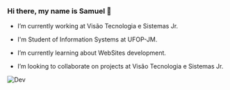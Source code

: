 ### Hi there, my name is Samuel :wave:

- I’m currently working at Visão Tecnologia e Sistemas Jr.

- I'm Student of Information Systems at UFOP-JM.

- I’m currently learning about WebSites development.

- I’m looking to collaborate on projects at Visão Tecnologia e Sistemas Jr.


![Dev](https://media.giphy.com/media/iIqmM5tTjmpOB9mpbn/giphy.gif)
